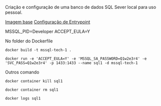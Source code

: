 Criação e configuração de uma banco de dados SQL Sever local para uso pessoal.


[Imagem base](https://hub.docker.com/r/microsoft/mssql-server)
[Configuração de Entrypoint](https://github.com/microsoft/mssql-docker/tree/master/linux/preview/examples/mssql-customize)

MSSQL_PID=Developer
ACCEPT_EULA=Y

No folder do Dockerfile
```shell
docker build -t mssql-tech-1 .

docker run -e 'ACCEPT_EULA=Y' -e 'MSSQL_SA_PASSWORD=Q1w2e3r4' -e 'SVC_PASS=Q1w2e3r4' -p 1433:1433 --name sql1 -d mssql-tech-1
```


Outros comando

```shell
docker container kill sql1

docker container rm sql1

docker logs sql1
```